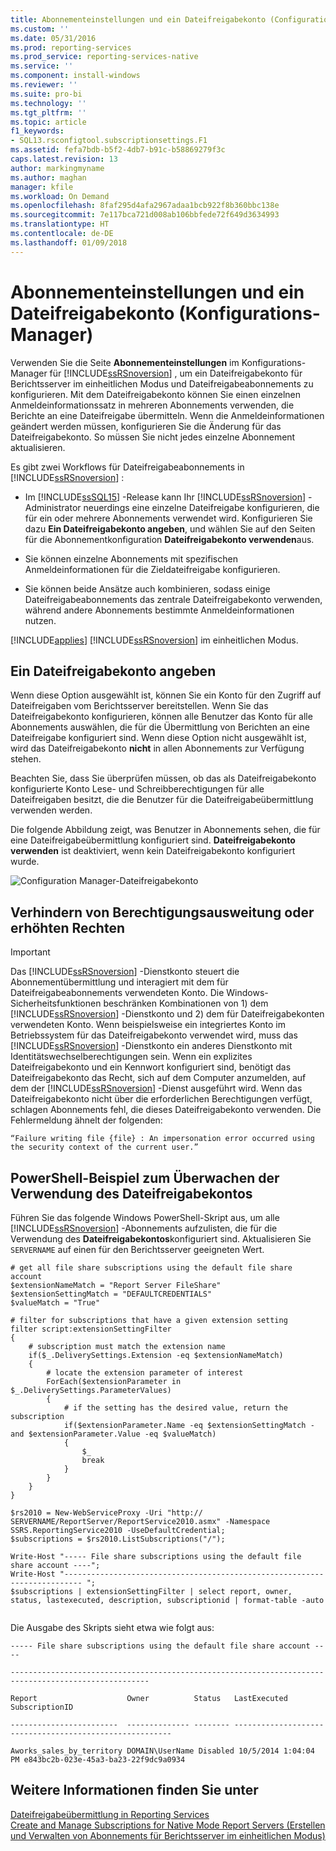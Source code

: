 ```yaml
---
title: Abonnementeinstellungen und ein Dateifreigabekonto (Configuration Manager) | Microsoft-Dokumentation
ms.custom: ''
ms.date: 05/31/2016
ms.prod: reporting-services
ms.prod_service: reporting-services-native
ms.service: ''
ms.component: install-windows
ms.reviewer: ''
ms.suite: pro-bi
ms.technology: ''
ms.tgt_pltfrm: ''
ms.topic: article
f1_keywords:
- SQL13.rsconfigtool.subscriptionsettings.F1
ms.assetid: fefa7bdb-b5f2-4db7-b91c-b58869279f3c
caps.latest.revision: 13
author: markingmyname
ms.author: maghan
manager: kfile
ms.workload: On Demand
ms.openlocfilehash: 8faf295d4afa2967adaa1bcb922f8b360bbc138e
ms.sourcegitcommit: 7e117bca721d008ab106bbfede72f649d3634993
ms.translationtype: HT
ms.contentlocale: de-DE
ms.lasthandoff: 01/09/2018
---
```

# <a name="subscription-settings-and-a-file-share-account-configuration-manager"></a>Abonnementeinstellungen und ein Dateifreigabekonto (Konfigurations-Manager)
  Verwenden Sie die Seite **Abonnementeinstellungen** im Konfigurations-Manager für [!INCLUDE[ssRSnoversion](../../includes/ssrsnoversion-md.md)] , um ein Dateifreigabekonto für Berichtsserver im einheitlichen Modus und Dateifreigabeabonnements zu konfigurieren. Mit dem Dateifreigabekonto können Sie einen einzelnen Anmeldeinformationssatz in mehreren Abonnements verwenden, die Berichte an eine Dateifreigabe übermitteln. Wenn die Anmeldeinformationen geändert werden müssen, konfigurieren Sie die Änderung für das Dateifreigabekonto. So müssen Sie nicht jedes einzelne Abonnement aktualisieren.  
  
 Es gibt zwei Workflows für Dateifreigabeabonnements in [!INCLUDE[ssRSnoversion](../../includes/ssrsnoversion-md.md)] :  
  
-   Im [!INCLUDE[ssSQL15](../../includes/sssql15-md.md)] -Release kann Ihr [!INCLUDE[ssRSnoversion](../../includes/ssrsnoversion-md.md)] -Administrator neuerdings eine einzelne Dateifreigabe konfigurieren, die für ein oder mehrere Abonnements verwendet wird. Konfigurieren Sie dazu **Ein Dateifreigabekonto angeben**, und wählen Sie auf den Seiten für die Abonnementkonfiguration **Dateifreigabekonto verwenden**aus.  
  
-   Sie können einzelne Abonnements mit spezifischen Anmeldeinformationen für die Zieldateifreigabe konfigurieren.  
  
-   Sie können beide Ansätze auch kombinieren, sodass einige Dateifreigabeabonnements das zentrale Dateifreigabekonto verwenden, während andere Abonnements bestimmte Anmeldeinformationen nutzen.  
  
 [!INCLUDE[applies](../../includes/applies-md.md)] [!INCLUDE[ssRSnoversion](../../includes/ssrsnoversion-md.md)] im einheitlichen Modus.  
  
## <a name="specify-a-file-share-account"></a>Ein Dateifreigabekonto angeben  
 Wenn diese Option ausgewählt ist, können Sie ein Konto für den Zugriff auf Dateifreigaben vom Berichtsserver bereitstellen. Wenn Sie das Dateifreigabekonto konfigurieren, können alle Benutzer das Konto für alle Abonnements auswählen, die für die Übermittlung von Berichten an eine Dateifreigabe konfiguriert sind. Wenn diese Option nicht ausgewählt ist, wird das Dateifreigabekonto **nicht** in allen Abonnements zur Verfügung stehen.  
  
 Beachten Sie, dass Sie überprüfen müssen, ob das als Dateifreigabekonto konfigurierte Konto Lese- und Schreibberechtigungen für alle Dateifreigaben besitzt, die die Benutzer für die Dateifreigabeübermittlung verwenden werden.  
  
 Die folgende Abbildung zeigt, was Benutzer in Abonnements sehen, die für eine Dateifreigabeübermittlung konfiguriert sind. **Dateifreigabekonto verwenden** ist deaktiviert, wenn kein Dateifreigabekonto konfiguriert wurde.  
  
 ![Configuration Manager-Dateifreigabekonto](../../reporting-services/install-windows/media/ssrs-fileshare-account.png "configuration manager file share account")  
  
## <a name="prevent-privilege-escalation-or-elevated-privileges"></a>Verhindern von Berechtigungsausweitung oder erhöhten Rechten  
  
> [!IMPORTANT]
> Das [!INCLUDE[ssRSnoversion](../../includes/ssrsnoversion-md.md)] -Dienstkonto steuert die Abonnementübermittlung und interagiert mit dem für Dateifreigabeabonnements verwendeten Konto. Die Windows-Sicherheitsfunktionen beschränken Kombinationen von 1) dem [!INCLUDE[ssRSnoversion](../../includes/ssrsnoversion-md.md)] -Dienstkonto und 2) dem für Dateifreigabekonten verwendeten Konto. Wenn beispielsweise ein integriertes Konto im Betriebssystem für das Dateifreigabekonto verwendet wird, muss das [!INCLUDE[ssRSnoversion](../../includes/ssrsnoversion-md.md)] -Dienstkonto ein anderes Dienstkonto mit Identitätswechselberechtigungen sein. Wenn ein explizites Dateifreigabekonto und ein Kennwort konfiguriert sind, benötigt das Dateifreigabekonto das Recht, sich auf dem Computer anzumelden, auf dem der [!INCLUDE[ssRSnoversion](../../includes/ssrsnoversion-md.md)] -Dienst ausgeführt wird. Wenn das Dateifreigabekonto nicht über die erforderlichen Berechtigungen verfügt, schlagen Abonnements fehl, die dieses Dateifreigabekonto verwenden. Die Fehlermeldung ähnelt der folgenden:  
>   
>  `“Failure writing file {file} : An impersonation error occurred using the security context of the current user.”`  
  
## <a name="powershell-sample-to-audit-use-of-the-file-share-account"></a>PowerShell-Beispiel zum Überwachen der Verwendung des Dateifreigabekontos  
 Führen Sie das folgende Windows PowerShell-Skript aus, um alle [!INCLUDE[ssRSnoversion](../../includes/ssrsnoversion-md.md)] -Abonnements aufzulisten, die für die Verwendung des **Dateifreigabekontos**konfiguriert sind. Aktualisieren Sie `SERVERNAME` auf einen für den Berichtsserver geeigneten Wert.  
  
```  
# get all file share subscriptions using the default file share account  
$extensionNameMatch = "Report Server FileShare"  
$extensionSettingMatch = "DEFAULTCREDENTIALS"  
$valueMatch = "True"  
  
# filter for subscriptions that have a given extension setting  
filter script:extensionSettingFilter  
{  
    # subscription must match the extension name  
    if($_.DeliverySettings.Extension -eq $extensionNameMatch)  
    {  
        # locate the extension parameter of interest  
        ForEach($extensionParameter in $_.DeliverySettings.ParameterValues)  
        {  
            # if the setting has the desired value, return the subscription  
            if($extensionParameter.Name -eq $extensionSettingMatch -and $extensionParameter.Value -eq $valueMatch)  
            {  
                $_  
                break  
            }  
        }  
    }  
}  
  
$rs2010 = New-WebServiceProxy -Uri "http:// SERVERNAME/ReportServer/ReportService2010.asmx" -Namespace SSRS.ReportingService2010 -UseDefaultCredential;  
$subscriptions = $rs2010.ListSubscriptions("/");  
  
Write-Host "----- File share subscriptions using the default file share account ----";  
Write-Host "-------------------------------------------------------------------------- ";  
$subscriptions | extensionSettingFilter | select report, owner, status, lastexecuted, description, subscriptionid | format-table -auto  
  
```  
  
 Die Ausgabe des Skripts sieht etwa wie folgt aus:  
  
 `----- File share subscriptions using the default file share account ----`  
  
 `-----------------------------------------------------------------------------------------------------`  
  
 `Report                    Owner          Status   LastExecuted         SubscriptionID`  
  
 `------------------------  -------------- -------- -------------------- ------------------------------------`  
  
 `Aworks_sales_by_territory DOMAIN\UserName Disabled 10/5/2014 1:04:04 PM e843bc2b-023e-45a3-ba23-22f9dc9a0934`  
  
## <a name="see-also"></a>Weitere Informationen finden Sie unter  
 [Dateifreigabeübermittlung in Reporting Services](../../reporting-services/subscriptions/file-share-delivery-in-reporting-services.md)   
 [Create and Manage Subscriptions for Native Mode Report Servers (Erstellen und Verwalten von Abonnements für Berichtsserver im einheitlichen Modus)](../../reporting-services/subscriptions/create-and-manage-subscriptions-for-native-mode-report-servers.md)
  
  
